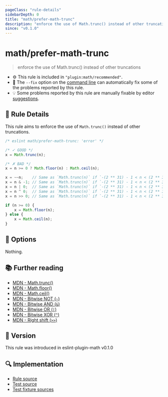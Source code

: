 ```yaml
---
pageClass: "rule-details"
sidebarDepth: 0
title: "math/prefer-math-trunc"
description: "enforce the use of Math.trunc() instead of other truncations"
since: "v0.1.0"
---
```


# math/prefer-math-trunc

> enforce the use of Math.trunc() instead of other truncations

- :gear: This rule is included in `"plugin:math/recommended"`.
- :wrench: The `--fix` option on the [command line](https://eslint.org/docs/user-guide/command-line-interface#fixing-problems) can automatically fix some of the problems reported by this rule.
- :bulb: Some problems reported by this rule are manually fixable by editor [suggestions](https://eslint.org/docs/developer-guide/working-with-rules#providing-suggestions).

## :book: Rule Details

This rule aims to enforce the use of `Math.trunc()` instead of other truncations.

<eslint-code-block fix>

<!-- eslint-skip -->

```js
/* eslint math/prefer-math-trunc: 'error' */

/* ✓ GOOD */
x = Math.trunc(n);

/* ✗ BAD */
x = n >= 0 ? Math.floor(n) : Math.ceil(n);

x = ~~n;    // Same as `Math.trunc(n)` if `-(2 ** 31) - 1 < n < (2 ** 31)`.
x = n & -1; // Same as `Math.trunc(n)` if `-(2 ** 31) - 1 < n < (2 ** 31)`.
x = n | 0;  // Same as `Math.trunc(n)` if `-(2 ** 31) - 1 < n < (2 ** 31)`.
x = n ^ 0;  // Same as `Math.trunc(n)` if `-(2 ** 31) - 1 < n < (2 ** 31)`.
x = n >> 0; // Same as `Math.trunc(n)` if `-(2 ** 31) - 1 < n < (2 ** 31)`.

if (n >= 0) {
    x = Math.floor(n);
} else {
    x = Math.ceil(n);
}
```

</eslint-code-block>

## :wrench: Options

Nothing.

## :books: Further reading

- [MDN - Math.trunc()](https://developer.mozilla.org/en-US/docs/Web/JavaScript/Reference/Global_Objects/Math/trunc)
- [MDN - Math.floor()](https://developer.mozilla.org/en-US/docs/Web/JavaScript/Reference/Global_Objects/Math/floor)
- [MDN - Math.ceil()](https://developer.mozilla.org/en-US/docs/Web/JavaScript/Reference/Global_Objects/Math/ceil)
- [MDN - Bitwise NOT (`~`)](https://developer.mozilla.org/en-US/docs/Web/JavaScript/Reference/Operators/Bitwise_NOT)
- [MDN - Bitwise AND (`&`)](https://developer.mozilla.org/en-US/docs/Web/JavaScript/Reference/Operators/Bitwise_AND)
- [MDN - Bitwise OR (`|`)](https://developer.mozilla.org/en-US/docs/Web/JavaScript/Reference/Operators/Bitwise_OR)
- [MDN - Bitwise XOR (`^`)](https://developer.mozilla.org/en-US/docs/Web/JavaScript/Reference/Operators/Bitwise_XOR)
- [MDN - Right shift (`>>`)](https://developer.mozilla.org/en-US/docs/Web/JavaScript/Reference/Operators/Right_shift)

## :rocket: Version

This rule was introduced in eslint-plugin-math v0.1.0

## :mag: Implementation

- [Rule source](https://github.com/ota-meshi/eslint-plugin-math/blob/main/src/rules/prefer-math-trunc.ts)
- [Test source](https://github.com/ota-meshi/eslint-plugin-math/blob/main/tests/src/rules/prefer-math-trunc.ts)
- [Test fixture sources](https://github.com/ota-meshi/eslint-plugin-math/tree/main/tests/fixtures/rules/prefer-math-trunc)
